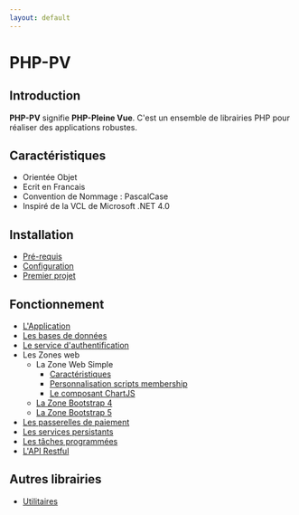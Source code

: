 ```yaml
---
layout: default
---
```


# PHP-PV

## Introduction

**PHP-PV** signifie **PHP-Pleine Vue**. C'est un ensemble de librairies PHP pour réaliser des applications robustes.

## Caractéristiques

- Orientée Objet
- Ecrit en Francais
- Convention de Nommage : PascalCase
- Inspiré de la VCL de Microsoft .NET 4.0

## Installation

- [Pré-requis](prerequis.html)
- [Configuration](configuration.html)
- [Premier projet](premierprojet.html)

## Fonctionnement

- [L'Application](application.html)
- [Les bases de données](commondb.html)
- [Le service d'authentification](membership.html)
- Les Zones web
	- La Zone Web Simple
		- [Caractéristiques](zonewebsimple.html)
		- [Personnalisation scripts membership](zoneweb/scriptsmembership.html)
		- [Le composant ChartJS](zoneweb/chartjs.html)
	- [La Zone Bootstrap 4](zonebootstrap4.html)
	- [La Zone Bootstrap 5](zonebootstrap5.html)
- [Les passerelles de paiement](passerellepaiement.html)
- [Les services persistants](servicespersistants.html)
- [Les tâches programmées](tachesprogs.html)
- [L'API Restful](apirestful.html)

## Autres librairies

- [Utilitaires](utilitaires.html)